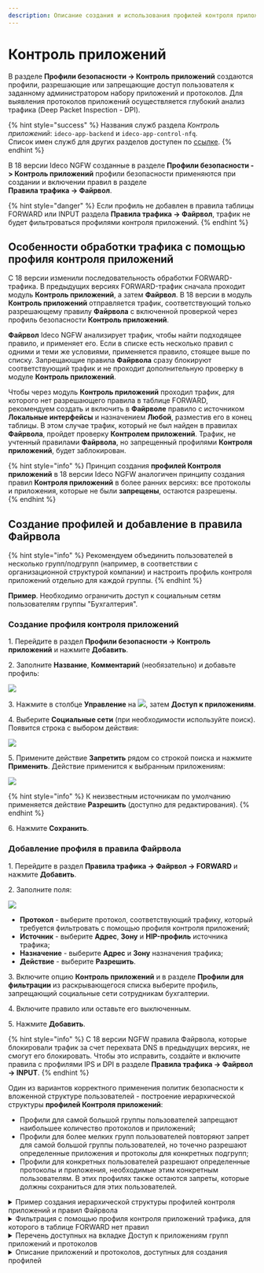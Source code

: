```yaml
---
description: Описание создания и использования профилей контроля приложений. Особенности обработки трафика после обновления на 18 версию.
---
```


# Контроль приложений

В разделе **Профили безопасности -> Контроль приложений** создаются профили, разрешающие или запрещающие доступ пользователя к заданному администратором набору приложений и протоколов. Для выявления протоколов приложений осуществляется глубокий анализ трафика (Deep Packet Inspection - DPI).

{% hint style="success" %}
Названия служб раздела _Контроль приложений_: `ideco-app-backend` и `ideco-app-control-nfq`.\
Список имен служб для других разделов доступен по [ссылке](/settings/server-management/terminal/README.md).
{% endhint %}

В 18 версии Ideco NGFW созданные в разделе **Профили безопасности -> Контроль приложений** профили безопасности применяются при создании и включении правил в разделе \
**Правила трафика -> Файрвол**.

{% hint style="danger" %}
Если профиль не добавлен в правила таблицы FORWARD или INPUT раздела **Правила трафика -> Файрвол**, трафик не будет фильтроваться профилями контроля приложений.
{% endhint %}

## Особенности обработки трафика с помощью профиля контроля приложений

С 18 версии изменили последовательность обработки FORWARD-трафика. В предыдущих версиях FORWARD-трафик сначала проходит модуль **Контроль приложений**, а затем **Файрвол**. В 18 версии в модуль **Контроль приложений** отправляется трафик, соответствующий только разрешающему правилу **Файрвола** с включенной проверкой через профиль безопасности **Контроль приложений**.

**Файрвол** Ideco NGFW анализирует трафик, чтобы найти подходящее правило, и применяет его. Если в списке есть несколько правил с одними и теми же условиями, применяется правило, стоящее выше по списку. Запрещающие правила **Файрвола** сразу блокируют соответствующий трафик и не проходит дополнительную проверку в модуле **Контроль приложений**.

Чтобы через модуль **Контроль приложений** проходил трафик, для которого нет разрешающего правила в таблице FORWARD, рекомендуем создать и включить в **Файрволе** правило с источником **Локальные интерфейсы** и назначением **Любой**, разместив его в конец таблицы. В этом случае трафик, который не был найден в правилах **Файрвола**, пройдет проверку **Контролем приложений**. Трафик, не учтенный правилами **Файрвола**, но запрещенный профилями **Контроля приложений**, будет заблокирован.

{% hint style="info" %}
Принцип создания **профилей Контроля приложений** в 18 версии Ideco NGFW аналогичен принципу создания правил **Контроля приложений** в более ранних версиях: все протоколы и приложения, которые не были **запрещены**, остаются разрешены.  
{% endhint %}

## Создание профилей и добавление в правила **Файрвола**

{% hint style="info" %}
Рекомендуем объединить пользователей в несколько групп/подгрупп (например, в соответствии с организационной структурой компании) и настроить профиль контроля приложений отдельно для каждой группы.
{% endhint %}

**Пример**. Необходимо ограничить доступ к социальным сетям пользователям группы "Бухгалтерия".

### Создание профиля контроля приложений

1\. Перейдите в раздел **Профили безопасности -> Контроль приложений** и нажмите **Добавить**.

2\. Заполните **Название**, **Комментарий** (необязательно) и добавьте профиль:

![](/.gitbook/assets/application-control6.png)

3\. Нажмите в столбце **Управление** на ![](/.gitbook/assets/icon-edit.png), затем **Доступ к приложениям**. 

4\. Выберите **Социальные сети** (при необходимости используйте поиск). Появится строка с выбором действия:

![](/.gitbook/assets/application-control7.png)

5\. Примените действие **Запретить** рядом со строкой поиска и нажмите **Применить**. Действие применится к выбранным приложениям:

![](/.gitbook/assets/application-control21.png)

{% hint style="info" %}
К неизвестным источникам по умолчанию применяется действие **Разрешить** (доступно для редактирования).
{% endhint %}

6\. Нажмите **Сохранить**.

### Добавление профиля в правила Файрвола

1\. Перейдите в раздел **Правила трафика -> Файрвол -> FORWARD** и нажмите **Добавить**.

2\. Заполните поля:

![](/.gitbook/assets/application-control8.png)

* **Протокол** - выберите протокол, соответствующий трафику, который требуется фильтровать с помощью профиля контроля приложений;
* **Источник** - выберите **Адрес**, **Зону** и **HIP-профиль** источника трафика;
* **Назначение** - выберите **Адрес** и **Зону** назначения трафика;
* **Действие** - выберите **Разрешить**.

3\. Включите опцию **Контроль приложений** и в разделе **Профили для фильтрации** из раскрывающегося списка выберите профиль, запрещающий социальные сети сотрудникам бухгалтерии.

4\. Включите правило или оставьте его выключенным.

5\. Нажмите **Добавить**.

{% hint style="info" %}
С 18 версии NGFW правила Файрвола, которые блокировали трафик за счет перехвата DNS в предыдущих версиях, не смогут его блокировать. Чтобы это исправить, создайте и включите правила с профилями IPS и DPI в разделе **Правила трафика -> Файрвол -> INPUT**.
{% endhint %}

Один из вариантов корректного применения политик безопасности к вложенной структуре пользователей - построение иерархической структуры **профилей Контроля приложений**: 

* Профили для самой большой группы пользователей запрещают наибольшее количество протоколов и приложений;
* Профили для более мелких групп пользователей повторяют запрет для самой большой группы пользователей, но точечно разрешают определенные приложения и протоколы для конкретных подгрупп;
* Профили для конкретных пользователей разрешают определенные протоколы и приложения, необходимые этим конкретным пользователям. В этих профилях также остаются запреты, которые должны сохраниться для этих пользователей.

<details>
<summary> Пример создания иерархической структуры профилей контроля приложений и правил Файрвола</summary>

**Пример**. Необходимо настроить профили контроля приложений в соответствии с требованиями:
* Всем пользователям запрещены компьютерные игры, контент для взрослых, майнинг и криптовалюты;
* Доступ к социальным сетям разрешен только Отделу продвижения;
* Доступ к стриминговым сервисам разрешен только Отделу маркетинга;
* Доступ к музыкальным приложениям разрешен только Федору Федорову из Отдела маркетинга.

В описанном примере Федор Федоров - сотрудник Отдела маркетинга, а Отдел маркетинга - структурное подразделение Отдела продвижения:

![](/.gitbook/assets/application-control10.png)

Создайте профиль, запрещающий доступ к социальным сетям, стриминговым сервисам, музыкальным приложениям, компьютерным играм, контенту для взрослых, майнингу и криптовалютам:

1\. Перейдите в раздел **Профили безопасности -> Контроль приложений**.

2\. Нажмите **Добавить**, введите название профиля и добавьте профиль:

![](/.gitbook/assets/application-control11.png)

2\. Нажмите в столбце **Управление** на ![](/.gitbook/assets/icon-edit.png), затем **Доступ к приложениям**. 

3\. Выберите группы приложений, которые необходимо запретить (перечислены в пункте 1):

![](/.gitbook/assets/application-control20.png)

4\. Выберите действие **Запретить** и нажмите **Применить** в правом верхнем углу. После применения действия нажмите **Сохранить** в левом нижнем углу:

![](/.gitbook/assets/application-control12.png)

5\. Создайте профиль для Отдела продвижения, разрешающий доступ к социальным сетям. Для этого клонируйте созданный профиль, нажав на ![](/.gitbook/assets/icon-copy.png) в столбце **Управление**.

6\. Отредактируйте клонированный профиль: поменяйте название (например, на **Для Отдела продвижения**) и настройки доступа к приложениям (разрешите доступ к социальным сетям).

7\. Аналогично создайте профиль для Отдела маркетинга, разрешающий доступ к стриминговым сервисам. Для этого клонируйте профиль **Для Отдела продвижения**, введите название (например, **Для Отдела маркетинга**) и разрешите в нем доступ к стриминговым сервисам.

8\. Создайте профиль для Федора Федорова, разрешающий доступ к музыкальным сервисам. Для этого клонируйте профиль **Для Отдела маркетинга** и установите необходимые настройки.

В итоге должен получиться набор профилей, учитывающий настройки, описанные в примере:

![](/.gitbook/assets/application-control14.png)

Теперь необходимо создать и включить правила в **Файрволе**, чтобы применить настройки для конкретных групп пользователей и установить приоритет прохождения трафика:

1\. Перейдите в раздел **Правила трафика -> Файрвол -> FORWARD** и нажмите **Добавить**.

2\. Заполните поля:

![](/.gitbook/assets/application-control15.png)

* В поле **Адрес** раздела **Источник** выберите группу **Все**;
* Выберите действие **Разрешить**;
* В профилях фильтрации трафика включите опцию **Контроль приложений** и выберите профиль **Запрет приложений**;
* Включите правило.

3\. Нажмите **Добавить**.

4\. Аналогично создайте правила для каждого профиля. При создании правила **Файрвола** укажите соответствующий профилю адрес источника. Например, при создании правила с профилем фильтрации **Для Отдела маркетинга** выберите в поле **Адрес** раздела **Источник** группу **Отдел маркетинга**:

![](/.gitbook/assets/application-control16.png)

5\. Чтобы трафик проходил в соответствии с условиями примера, установите в **Файрволе** следующую последовательность правил:

![](/.gitbook/assets/application-control18.png)

Чем выше в таблице стоит правило, тем выше его приоритет. \
Разрешающее правило для сотрудника не сработает, если выше в таблице **Файрвола** находится правило, запрещающее трафик для отдела, в котором работает этот сотрудник.

</details>

<details>
<summary>Фильтрация с помощью профиля контроля приложений трафика, для которого в таблице FORWARD нет правил</summary>

Создайте профиль контроля приложений, соответствующий нужным правилам:

1\. Перейдите в раздел **Профили безопасности -> Контроль приложений** и нажмите **Добавить**.

2\. Введите **Название** профиля, **Комментарий** и добавьте профиль.

3\. Нажмите в столбце **Управление** на ![](/.gitbook/assets/icon-edit.png), затем **Доступ к приложениям**. 

4\. Выберите протоколы или группы протоколов и действия (**Запретить** или **Разрешить**), которые будут к ним применяться, затем нажмите **Применить**.

5\. Нажмите Сохранить в левом нижнем углу.

Далее создайте правило **Файрвола** с созданным профилем контроля приложений:

1\. Перейдите в раздел **Правила трафика -> Файрвол -> FORWARD** и нажмите **Добавить**.

2\. Заполните поля:

![](/.gitbook/assets/firewall40.png)

* **Протокол** - выберите **Любой**;
* **Источник**:
  * **Зона источника** - выберите **Локальные интерфейсы**;
  * При необходимости укажите **Адрес** и **HIP-профиль** источника трафика.  
* **Назначение**:
  * **Зона назначения** - выберите **Любой**;
  * При необходимости укажите **Адрес** назначения трафика;
* **Действие** - выберите **Разрешить**.

3\. Включите опцию **Контроль приложений** в профилях безопасности и из раскрывающегося списка выберите созданный ранее профиль.

4\. Включите правило, нажав ![](/.gitbook/assets/icon-turn-on.png).

5\. Нажмите **Добавить**.

6\. Поместите правило в конец таблицы **Файрвола**. Если в таблице есть правило, запрещающее все, поместите правило с профилем контроля приложений над ним.

</details>

<details>
<summary>Перечень доступных на вкладке Доступ к приложениям групп приложений и протоколов</summary>

* Стриминговые сервисы
* Веб-ресурсы
* Компьютерные игры
* Видео-контент
* Реклама
* Контент для взрослых
* Передача данных
* Облачные сервисы
* Виртуальные ассистенты
* RPC
* IoT-Scada
* Удаленный доступ
* Обновления ПО
* Сети
* Социальные сети
* Криптовалюты
* Обмен файлами
* Системные
* Базы данных
* VoIP
* VPN
* Кибербезопасность
* Музыка
* Командная работа
* Магазины
* Чаты и мессенджеры
* Почта
* Медиа-контент
* Майнинг

</details>

<details>
<summary>Описание приложений и протоколов, доступных для создания профилей</summary>

**1kxun** \
Китайский видеосервис. На нем представлены различные анимационные фильмы, телевидение, спорт и кино.

**ADS_Analytic_Track** \
Отслеживание и аналитика рекламы (mobile marketing analytics and attribution platform).

**AFP** \
Протокол представительского и прикладного уровней сетевой модели OSI, предоставляющий доступ к файлам в MacOS X.

**AJP** \
Протокол, который может проводить входящие запросы с веб-сервера до сервера приложений.

**AMQP** \
Открытый протокол прикладного уровня для передачи сообщений между компонентами системы.

**ANSI_C1222** \
Протокол прикладного уровня, предназначенный для использования в сетях электросчетчиков Smart Grid.

**AVAST** \
Семейство антивирусных программ, разработанных компанией Avast для операционных систем Windows, MacOS, Android и iOS.

**AVASTSecureDNS** \
Сервис защищенных DNS-серверов от компании Avast.

**AccuWeather** \
Частная американская медиа-компания, предоставляющая коммерческие услуги по прогнозированию погоды по всему миру.

**Activision** \
Американская компания по изданию и разработке компьютерных игр, разработчик Call of Duty.

**AdobeConnect** \
Платформа веб-конференций, которая позволяет пользователям проводить онлайн-встречи, вебинары.

**AliCloud** \
Компания, предоставляющая ресурсы для облачных вычислений, дочерняя компания Alibaba Group.

**Alibaba** \
Китайская публичная компания, работающая в сфере интернет-коммерции, владелец веб-порталов Taobao.com, Tmall, Alibaba.com и ряда других.

**Amazon** \
Американская компания-разработчик платформ электронной коммерции и публично-облачных вычислений.

**AmazonAWS** \
Коммерческое публичное облако, поддерживаемое и развиваемое компанией Amazon.

**AmazonAlexa** \
Облачная голосовая служба Amazon.

**AmazonVideo** \
Cтриминговый сервис компании Amazon.

**AmongUs** \
Многопользовательская компьютерная игра.

**AnyDesk** \
Приложение для удаленного рабочего стола, распространяемое AnyDesk Software GmbH.

**Apple** \
Компания-производитель смартфонов и компьютерной техники.

**ApplePush** \
Сервис, созданный Apple для отправки уведомлений от сторонних приложений на устройства Apple.

**AppleSiri** \
Облачный персональный помощник и вопросно-ответная система компании Apple.

**AppleStore** \
Онлайн-магазин техники Apple и аксесуаров к ней.

**AppleTVPlus** \
Американский стриминговый сервис, принадлежащий и управляемый компанией Apple.

**AppleiCloud** \
Облачное хранилище от компании Apple, которое предоставляет пользователям доступ к их музыке, фотографиям, документам и другим файлам с любого устройства.

**AppleiTunes** \
Медиаплеер для организации и воспроизведения музыки и фильмов, разработанный компанией Apple и бесплатно распространявшийся для платформ MacOS и Windows.

**Armagetron** \
Свободная компьютерная игра для операционных систем Linux, Windows, MacOS, FreeBSD и AmigaOS 4.

**Azure** \
Облачная платформа компании Microsoft. Предоставляет возможность разработки, выполнения приложений и хранения данных на серверах, расположенных в распределенных дата-центрах.

**BACnet** \
Сетевой протокол, применяемый в системах автоматизации зданий и сетях управления.

**BFCP** \
Протокол предназначен для обмена презентациями и демонстрации рабочего стола в рамках видеоконференции.

**BFD** \
Протокол обнаружения двунаправленной пересылки, который используется для обнаружения неисправностей между двумя маршрутизаторами или коммутаторами.

**BGP** \
Протокол динамической маршрутизации.

**BITCOIN** \
Криптовалюта, использующая децентрализованную систему для записи транзакций в блокчейне.

**BJNP** \
Протокол обнаружения служб локальной сети, используемый принтерами и сканерами Canon. Компьютерные системы используют этот протокол для автоматического обнаружения устройств Canon в сети.

**Badoo** \
Приложение для онлайн-знакомств.

**BeckhoffADS** \
Открытый протокол обмена данными ADS на базе TCP/IP для общения с контроллером, разработанный BECKHOFF.

**BitTorrent** \
Пиринговый протокол для кооперативного обмена файлами через интернет.

**Bloomberg** \
Американская компания, информационное агентство, один из двух ведущих американских поставщиков финансовой информации для профессиональных участников финансовых рынков.

**Bluesky** \
Bluesky Socialg представляет собой децентрализованную социальную платформу для микроблогов.

**CAPWAP** \
Cетевой протокол с возможностью взаимодействия, который позволяет центральному контроллеру доступа к беспроводной локальной сети управлять набором беспроводных оконечных точек.

**CHECKMK** \
Протокол используется для мониторинга серверных и контейнерных систем в ИТ-инфраструктуре.

**CIP** \
Информационно-управляющий протокол, который обеспечивает обмен сообщениями ввода/вывода в реальном времени и прямой обмен информационными сообщениями.

**CNN** \
Американский круглосуточный кабельный телеканал новостей.

**COAP** \
Протокол для взаимодействия простых устройств, например, датчиков малой мощности, выключателей, клапанов, которые управляются или контролируются удаленно через интернет.

**CPHA** \
Алгоритм хеширования, который может использоваться для безопасного хранения паролей в PTC.

**Cachefly** \
Поставщик сети доставки контента.

**Cassandra** \
Распределенная система управления базами данных, относящаяся к классу NoSQL-систем и рассчитанная на создание масштабируемых хранилищ данных, представленных в виде хеша.

**Ceph** \
Свободная программная объектная сеть хранения, обеспечивающая как файловый, так и блочный интерфейсы доступа.
**CiscoSkinny** \
Корпоративный (проприетарный) VoIP-протокол для управления взаимодействием между оконечными телефонными устройствами и сервером телефонной системы (IP-АТС).

**CiscoVPN** \
Протокол VPN, разработанный компанией Cisco Systems.

**Citrix** \
Программа, предоставляющая доступ к приложениям и рабочим столам с удаленного клиентского устройства с помощью ресурсов Citrix Virtual Apps and Desktops и Citrix DaaS.

**Cloudflare** \
Американская компания, предоставляющая услуги CDN, защиту от DDoS-атак, безопасный доступ к ресурсам и серверы DNS.

**CloudflareWarp** \
Бесплатный VPN от CloudFlare, который проксирует все сетевые запросы в системе (включая обновления Windows и др. ПО, трафик многопользовательских игр, торренты).

**CoD_Mobile** \
Бесплатный шутер для устройств iOS и Android.

**Controller_Area_Network** \
Стандарт протокола связи, используемый для обмена данными между устройствами в автомобильной промышленности и других промышленных приложениях.

**Corba** \
Технологический стандарт написания распределенных приложений, продвигаемый консорциумом OMG, и соответствующая ему информационная технология.

**Crashlytics** \
Инструмент отчетности о сбоях, который помогает выявлять ошибки.

**Crossfire** \
Южнокорейский тактический сетевой шутер от первого лица, разработанный компанией SmileGate.

**CryNetwork** \
Составной модуль для создания многопользовательских игр.

**Cybersec** \
Компании сферы кибербезопасности: checkpoint.com norton.com, kaspersky.com, fortinet.com.

**DCERPC** \
Система удаленного вызова процедур, разработанная для Distributed Computing Environment.

**DHCP** \
Протокол, позволяющий сетевым устройствам автоматически получать IP-адрес и другие параметры, необходимые для работы в сети.

**DHCPV6** \
Протокол динамического конфигурирования хостов для межсетевого протокола версии 6.

**DLEP** \
Протокол маршрутизации с учетом радиосвязи (RAR).

**DNP3** \
Протокол передачи данных, используемый для связи между компонентами АСУ ТП.

**DNS** \
Протокол, используемый для получения IP адреса хоста по его доменному имени.

**DNScrypt** \
Протокол шифрования DNS-трафика.

**DRDA** \
Набор протоколов, обеспечивающих возможность связи между программами и системами баз данных на разных платформах и позволяющих распределять реляционные данные по нескольким платформам.

**DTLS** \
Протокол передачи данных, обеспечивающий защищенность соединений для протоколов, использующих датаграммы.

**Dailymotion** \
Французский видеохостинг.

**DataSaver** \
Функция для Chrome, которая позволяет значительно сократить использование мобильных данных.

**Dazn** \
Спортивный стриминговый сервис.

**Deezer** \
Французский интернет-сервис потоковой передачи музыки.

**Diameter** \
Cеансовый протокол, созданный, отчасти, для преодоления некоторых ограничений протокола RADIUS.

**DirecTV** \
Компания прямого теле-радиовещания в США, сигналы цифрового спутникового телевидения и радио передаются на территорию США и Латинской Америки.

**Discord** \
Кроссплатформенная проприетарная система мгновенного обмена сообщениями с поддержкой VoIP и видеоконференций, предназначенная для использования различными сообществами по интересам.

**DisneyPlus** \
Американский сервис потокового вещания типа OTT на основе подписки.

**DoH_DoT** \
Протокол защиты DNS-трафика (запросов и ответов) от перехвата и подмены. В том числе включает в себя обычные DNS-запросы адресов DoT/DoH-серверов.

**Dofus** \
Массовая многопользовательская ролевая онлайн-игра (MMORPG), использующая Flash-графику и фэнтезийный сеттинг.

**Dota2** \
Многопользовательская командная компьютерная игра в жанре MOBA, разработанная и изданная корпорацией Valve.

**Dropbox** \
Файловый хостинг компании Dropbox Inc., включающий персональное облачное хранилище, синхронизацию файлов и программу-клиент.

**EAQ** \
Entitade Aferidora da Qualidade de Banda Larga - эксцентричный протокол VoIP/конференц-связи, который редко встречается в реальной жизни.

**EGP** \
Устаревший протокол обмена информации между маршрутизаторами нескольких автономных систем.

**ETHEREUM** \
Криптовалюта и платформа для создания децентрализованных онлайн-сервисов на базе блокчейна.

**Edgecast** \
Децентрализованное приложение для потоковой передачи видео, построенное на собственной технологии блокчейн THETA со смарт-контрактами.

**Elasticsearch** \
Тиражируемая программная поисковая система.

**ElectronicArts** \
Американская публичная транснациональная корпорация, занимающаяся распространением и изданием компьютерных игр (FIFA, Battlefield).

**EpicGames** \
Американская компания, занимающаяся разработкой компьютерных игр и программного обеспечения, в частности - Fortnite.

**Ether-S-Bus** \
Промышленный протокол управления, используемый компанией SAIA Burgess.

**EtherSIO** \
Протокол используется для передачи данных между программируемыми логическими контроллерами и удаленными устройствами ввода/вывода производства компании Saia-Burgess Controls Ltd.
**EthernetGlobalData** \
Протокол связи, разработанный GE Fanuc Automation для обмена данными в реальном времени между устройствами автоматизации и системами управления с использованием стандартной технологии Ethernet.

**EthernetIP** \
Промышленный сетевой стандарт, который поддерживает неявный обмен сообщениями (обмен сообщениями ввода/вывода в реальном времени), явный обмен (обмен сообщениями) или оба и использует широко распространенные коммерческие чипы связи Ethernet и физические носители.

**FINS** \
Открытый протокол связи поддерживаемый большинством контроллеров и сетей разработки компании Omron.

**FIX** \
Протокол передачи данных, являющийся международным стандартом для обмена данными между участниками биржевых торгов в режиме реального времени.

**FLUTE** \
Доставка файлов по однонаправленному транспорту.

**FTPS** \
Расширение широко используемого протокола передачи файлов FTP, которое добавляет поддержку для криптографических протоколов уровней транспортной безопасности и защищенных сокетов.

**FTP_CONTROL** \
Протокол, предназначенный для передачи файлов в компьютерных сетях.

**FTP_DATA** \
Протокол доступа, предназначенный для удаленной передачи файлов в компьютерных сетях.

**Facebook** \
Крупнейшая социальная сеть в мире, которой владеет компания Meta Platforms.

**FacebookMessenger** \
Приложение для обмена мгновенными сообщениями и видео, созданное Meta.

**FacebookVoip** \
Голосовые и видеозвонки в FaceBook.

**FastCGI** \
Клиент-серверный протокол взаимодействия веб-сервера и приложения, дальнейшее развитие технологии CGI.

**FbookReelStory** \
Короткие видеоролики на Facebook.

**FortiClient** \
Комплексное решение безопасности, предназначенное для защиты компьютеров и ноутбуков. Также имеет версии для планшетов и мобильных устройств под управлением Android и Apple iOS.

**Fuze** \
Файловая система в пользовательском пространстве для Unix-подобных операционных систем, позволяющая непривилегированным пользователям создавать собственные файловые системы без редактирования кода ядра.

**GRE** \
Протокол туннелирования сетевых пакетов, разработанный компанией Cisco Systems.

**GTP** \
Протокол туннелирования GPRS.

**GTP_C** \
Группа протоколов соединения на основе IP, используемая в сетях GSM, UMTS и LTE.

**GTP_PRIME** \
Группа протоколов связи на основе IP, используемых для передачи услуг пакетной радиосвязи общего пользования (GPRS) в сетях GSM, UMTS, LTE.

**GTP_U** \
Протокол используется для транспортировки пользовательских данных между пакетной сетью и радиосетью.

**GaijinEntertainment** \
Частная компания, разработчик и издатель компьютерных игр, в частности - War Thunder.

**GeForceNow** \
Облачный игровой сервис компании Nvidia.

**Gearman** \
Платформа приложений с открытым исходным кодом, предназначенная для распределения соответствующих компьютерных задач на несколько компьютеров.

**GenshinImpact** \
Компьютерная игра в жанре action-adventure с открытым миром и элементами RPG, разработанная китайской компанией miHoYo Limited.

**Git** \
Распределенная система управления версиями.

**GitHub** \
Крупнейший веб-сервис для хостинга IT-проектов и их совместной разработки.

**GitLab** \
Веб-инструмент жизненного цикла DevOps с открытым исходным кодом, представляющий систему управления репозиториями кода для Git с собственной вики, системой отслеживания ошибок, CI/CD пайплайном и другими функциями.

**GMail** \
Бесплатная почтовая служба от компании Google. Предоставляет доступ к почтовым ящикам через веб-интерфейс и по протоколам POP3, SMTP и IMAP, а также в приложении Gmail на Android.

**Gnutella** \
Протокол для распределенного обмена файлами, в основном, музыкальными.

**GoTo** \
Американская компания, предоставляющая услуги телефонных систем для бизнеса, контакт-центров и продукты для ИТ-поддержки.

**Google** \
Американская технологическая компания, которая специализируется на поисковых технологиях, искусственном интеллекте, онлайн-рекламе, программном обеспечении, бытовой электронике.

**GoogleCall** \
Аудио- и видеозвонки, совершаемые с помощью (любых) приложений Google (например, Google Meet).

**GoogleChat** \
Коммуникационный сервис, разработанный компанией Google.

**GoogleClassroom** \
Облачная платформа для организации образовательного процесса.

**GoogleCloud** \
Предоставляемый компанией Google набор облачных служб, которые выполняются на той же самой инфраструктуре, которую Google использует для своих продуктов, предназначенных для конечных потребителей.

**GoogleDocs** \
Текстовый онлайн-процессор, входящий в состав бесплатного веб-пакета редакторов GoogleDocs.

**GoogleDrive** \
Сервис хранения, редактирования и синхронизации файлов, разработанный компанией Google. Его функции включают хранение файлов в интернете, общий доступ к ним и совместное редактирование.

**GoogleMaps** \
Набор приложений, построенных на основе бесплатного картографического сервиса и технологии, предоставляемых компанией Google.

**GoogleMeet** \
Сервис видео-телефонной связи и видеоконференций, разработанный компанией Google.

**GoogleServices** \
Набор приложений и API, которые реализуют дополнительные возможности на устройствах Android. Сервисы Google для мобильных устройств включают основные приложения: Google Play, Gmail, Google Map, YouTube и Chrome.

**Guildwars** \
Фэнтезийная массовая многопользовательская ролевая онлайн-игра, разработанная компанией ArenaNet и выпущенная компанией NCsoft в 2005 году.

**H323** \
Набор стандартов для передачи мультимедиа-данных по сетям с пакетной передачей.

**HAProxy** \
Программное обеспечение для балансировки нагрузки для TCP и HTTP-приложений посредством распределения входящих запросов на несколько обслуживающих серверов.

**HART-IP** \
Адресуемый по магистрали удаленный преобразователь по IP, в основном используется для обмена данными в качестве стандартного глобального протокола между интеллектуальными устройствами и системой управления и некоторой интеллектуальной системой.

**HBO** \
Американский телеканал, принадлежащий компании WarnerMedia.

**HL7** \
Стандарт обмена, управления и интеграции электронной медицинской информации.

**HP_VIRTGRP** \
Протокол HP Virtual Machine Group Management - часть пакета виртуализации, используемого в серверных средах HP.

**HSRP** \
Протокол маршрутизации семейства FHRP (англ. First-hop redundancy protocols), разработанный компанией Cisco и стандартизованный в RFC 2281.

**HTTP** \
Протокол для получения с серверов гипертекстовых документов в формате HTML.

**HTTP2** \
Вторая крупная версия сетевого протокола HTTP, используемая для доступа к World Wide Web.

**HTTP_Connect** \
Метод HTTP, который запускает двустороннюю связь с запрошенным ресурсом. Метод можно использовать для открытия туннеля.

**HTTP_Proxy** \
Тип прокси-сервера, который действует как сервер-посредник между клиентом и веб-сервером.

**HalfLife2** \
Компьютерная игра, научно-фантастический шутер от первого лица.

**Heroes_of_the_Storm** \
Онлайн-игра, разработанная Blizzard Entertainment для Microsoft Windows и MacOS.

**HiSLIP** \
Коммуникационный протокол для измерительного и тестового оборудования с использованием технологии VISA.

**HotspotShield** \
Условно-бесплатное программное обеспечение для организации виртуальной частной сети, обеспечивающей безопасную передачу данных по шифрованному соединению, защищенному от прослушивания.

**Huawei** \
Трафик устройств Huawei.

**HuaweiCloud** \
Мобильное облако Huawei.

**Hulu** \
Cтриминговый сервис по подписке, принадлежащий The Walt Disney Company.

**IAX** \
Протокол обмена VoIP-данными между IP-АТС Asterisk и другим аналогичным софтсвичом или VoIP-телефоном.

**ICMP** \
Протокол третьего уровня модели OSI, который используется для диагностики проблем со связностью в сети.

**ICMPV6** \
Протокол управляющих сообщений для межсетевого протокола версии 6.

**IEC60870** \
Набор протоколов для контроля и управления с использованием постоянного соединения.

**IEC62056** \
Набор стандартов Международной электротехнической комиссии для обмена данными учета электроэнергии.

**IEEE-C37118** \
Потоковый протокол для обмена и передачи данных синхрофазоров (или PMU), которые фиксируют устойчивое состояние или динамический отклик энергосистемы. Обеспечивает высокоскоростную передачу большого количества данных в режиме реального времени.

**IFLIX** \
Малайзийский бесплатный видеосервис.

**IGMP** \
Протокол управления групповой передачей данных в сетях, основанных на протоколе IP. Используется маршрутизаторами и IP-узлами для организации сетевых устройств в группы.

**IMAP** \
Протокол для доступа к электронной почте.

**IMAPS** \
Протокол для осуществления доступа к электронной почте, включающий в себя обязательное шифрование.

**IMO** \
Веб-сервис и кроссплатформенное приложение для мгновенного обмена сообщениями и VoIP-звонков.

**IPP** \
Протокол, используемый для передачи документов на печать.

**IPSec** \
Набор протоколов для обеспечения защиты данных, передаваемых по межсетевому протоколу IP.

**IP_PIM** \
Семейство многоадресных протоколов маршрутизации для IP сетей, созданное для решения проблем групповой маршрутизации.

**IP_in_IP** \
Протокол IP-туннелирования, который инкапсулирует один IP-пакет в другой IP-пакет.

**IRC** \
Протокол прикладного уровня для обмена сообщениями в режиме реального времени.

**ISO9506-1-MMS** \
Протокол передачи данных реального времени и команд диспетчерского управления между сетевыми устройствами и/или программными приложениями.

**IceCast** \
Протокол для организации потокового цифрового аудиовещания и видеовещания.

**Instagram** \
Американская социальная сеть для обмена фотографиями и видео.

**JRMI** \
Протокол удаленного вызова методов Java.

**JSON-RPC** \
Протокол удаленного вызова процедур, использующий JSON для кодирования сообщений.

**Jabber** \
Протокол, основанный на XML, свободный для использования протокол для мгновенного обмена сообщениями и информацией о присутствии в режиме, близком к режиму реального времени.

**KCP** \
Протокол связи, который максимально использует полосу пропускания для надежной связи с низкой задержкой.

**KNXnet_IP** \
Протокол автоматизации зданий, который обеспечивает обмен данными и управляющей информацией через IP-сети, расширяя стандарт KNX для автоматизации дома и зданий.

**Kafka** \
Распределенный программный брокер сообщений с открытым исходным кодом.

**KakaoTalk** \
Бесплатное мобильное приложение для мгновенного обмена сообщениями для смартфонов.

**KakaoTalk_Voice** \
Популярный в Южной Корее мессенджер, который поддерживает мгновенную передачу сообщений, позволяет отправлять файлы, а также совершать аудиозвонки и видеозвонки.

**Kerberos** \
Протокол аутентификации, который предлагает механизм взаимной аутентификации клиента и сервера перед установлением связи между ними.

**Kismet** \
Сетевой детектор, анализатор пакетов и система обнаружения вторжений для беспроводных локальных сетей стандарта 802.11.

**LDAP** \
Протокол для доступа к службе каталогов X.500.

**LDP** \
Протокол маршрутизации, используемый для установления и поддержания путей с коммутацией меток в сети с многопротокольной коммутацией меток (MPLS).

**LISP** \
Протокол маршрутизации, построенный на идее разделения топологического расположения точки присоединения к сети и идентификации узла.

**LLMNR** \
Протокол, основанный на формате пакета данных DNS, который позволяет компьютерам выполнять разрешение имен хостов в локальной сети.

**LastFM** \
Сервис для прослушивания музыки онлайн.

**Likee** \
Социальная сеть, пользователи которой могут создавать и распространять короткие музыкальные видео.

**Line** \
Приложение для смартфонов и ПК, средство моментального обмена сообщениями.

**LineCall** \
Система звонков/видеоконференций, используемая в популярном мобильном приложении для обмена сообщениями LINE.

**Linkedin** \
Американская социальная сеть для поиска и установления деловых контактов.

**Livestream** \
Платная стриминговая платформа, которая позволяет клиентам загружать живое видео со своих мобильных устройств и компьютерных камер через интернет.

**LoLWildRift** \
League of Legends: Wild Rift — мобильная игра в жанре MOBA.

**LotusNotes** \
Программный продукт, платформа для автоматизации совместной деятельности рабочих групп, содержащий в себе средства электронной почты, персональных и групповых электронных календарей, службы мгновенных сообщений и среду исполнения приложений делового взаимодействия.

**MDNS** \
Многоадресный протокол DNS, используемый для преобразования имени хостов в IP-адреса в небольших сетях, не включающих локальный сервер имен.

**MGCP** \
Протокол управления медиашлюзами.

**MPEG_TS** \
Протокол для передачи аудиоданных и видеоданных, описанных в MPEG2.

**MQTT** \
Упрощенный сетевой протокол, работающий поверх, ориентированный на обмен сообщениями между устройствами по принципу "издатель - подписчик".

**MS-RPCH** \
Microsoft RPC-over-HTTP (RPC через HTTP) позволяет клиентам RPC подключаться через интернет к программам сервера RPC и выполнять удаленные вызовы процедур.

**MS_OneDrive** \
Облачное хранилище компании Microsoft. Является частью спектра онлайновых услуг Windows Live.

**MapleStory** \
Бесплатная многопользовательская ролевая онлайн-игра, разработанная южнокорейской компанией Wizet.

**Mastodon** \
Бесплатное программное обеспечение с открытым исходным кодом для запуска самостоятельных служб социальных сетей. Он имеет функции микроблогов, аналогичные Twitter.

**Megaco** \
Протокол для управления функциями шлюза на границе пакетной сети.

**Memcached** \
Протокол кэширования, используемый для ускорения динамических веб-приложений путем кэширования данных в памяти.

**MerakiCloud** \
Сервис компании Cisco, предоставляющий доступ к облачным технологиям.

**Microsoft** \
Американская корпорация-разработчик в сфере проприетарного программного обеспечения для различного рода вычислительной техники: персональных компьютеров, игровых приставок, КПК, мобильных телефонов и прочего.

**Microsoft365** \
Набор веб-сервисов на основе платформы Microsoft Office, электронная почта, функции для общения и управления документами, которые распространяются на основе подписки по схеме программное обеспечение как услуга.

**Mining** \
Протоколы, использующиеся программами-майнерами.

**Modbus** \
Протокол, основанный на архитектуре ведущий - ведомый, применяется в промышленности для организации связи между электронными устройствами.

**Monero** \
Криптовалюта на основе протокола CryptoNote, ориентированная на повышенную конфиденциальность транзакций.

**MongoDB** \
Протокол, используемый для взаимодействия клиентов и серверов MongoDB.

**MpegDash** \
Протокол потоковой передачи данных, предоставляющий возможность доставки потокового мультимедиа-контента через интернет по протоколу HTTP.

**MsSQL-TDS** \
Протокол прикладного уровня, используемый для передачи данных между сервером базы данных и клиентом.

**Mullvad** \
Сервис по поставке услуг виртуальной частной сети (VPN) с открытым исходным кодом, работает с использованием протоколов WireGuard и OpenVPN.

**Mumble** \
Свободное кроссплатформенное VoIP-приложение с открытым кодом, включающее особую технологию «позиционирования звука», как основную отличительную особенность.

**Munin** \
Бесплатное программное приложение для мониторинга компьютерных систем, сети и инфраструктуры с открытым исходным кодом.

**MySQL** \
Протокол, используемый для взаимодействия клиентов и серверов MySQL.

**NAT-PMP** \
Сетевой протокол для автоматической установки параметров преобразования сетевых адресов и конфигураций переадресации портов без участия пользователя.

**NFS** \
Протокол сетевого доступа к файловым системам.

**NOE** \
New Office Environment - протокол VoIP, используемый совместимыми телефонными системами Alcatel-Lucent.

**NTP** \
Протокол для синхронизации внутренних часов компьютера.

**Nats** \
Система обмена сообщениями с открытым исходным кодом.

**NestLogSink** \
Система логирования для домашней системы пожарной безопасности от Google.

**NetBIOS** \
Протокол, используемый для обнаружения компьютеров в сети.

**NetEaseGames** \
Трафик различных игр NetEase.

**NetFlow** \
Протокол, предназначенный для учета сетевого трафика, разработанный компанией Cisco Systems.

**Netflix** \
Cтриминговый сервис фильмов и сериалов.

**Nintendo** \
Японская компания, специализирующаяся на создании видеоигр и игровых систем.

**NoMachine** \
Проект итальянской компании Medialogic S.p.A. для дистанционной работы.

**Ntop** \
Программное обеспечение, которое исследует компьютерную сеть.

**Nvidia** \
Американская технологическая компания, разработчик графических процессоров и систем на чипе (SoC).

**OCS** \
Спецификация программных интерфейсов класса REST для интеграции социальных интернет-коммуникаций в среды рабочего стола.

**OCSP** \
Протокол, используемый для получения статуса отзыва цифрового сертификата X.509.

**OICQ** \
Распространенный в Китае сервис мгновенного обмена сообщениями.

**OPC-UA** \
Программный интерфейс для промышленного протокола связи и модели данных. Используется для связи между конечными устройствами различных производителей по принципу клиент/сервер.

**OSPF** \
Протокол динамической маршрутизации, основанный на технологии отслеживания состояния канала.

**Ookla** \
Американская компания, которая владеет сервисом по измерению скорости интернета Speedtest.

**OpenDNS** \
Протокол, предоставляющий общедоступные DNS-серверы.

**OpenFlow** \
Протокол управления процессом обработки данных, передающихся по сети маршрутизаторами и коммутаторами.

**OpenVPN** \
Протокол VPN c открытым исходным кодом.

**OperaVPN** \
VPN-клиент, встроенный в браузер Opera.

**Oracle** \
Американская компания, специализируется на выпуске систем управления базами данных, связующего программного обеспечения, бизнес-приложений.

**Outlook** \
Персональный информационный менеджер с функциями почтового клиента, входящий в пакет офисных программ Microsoft Office.

**PFCP** \
Протокол, используемый для связи между функциями управления (CP) и пользователя (UP) в сетях 4G и 5G.

**PGM** \
Протокол надежной многоадресной передачи данных.

**POP3** \
Протокол, используемый клиентами электронной почты для получения почты с удаленного сервера по TСP.

**POPS** \
Протокол, используемый клиентами электронной почты для получения почты с удаленного сервера по TCP, включающий в себя обязательное шифрование.

**PPTP** \
Туннельный протокол типа точка-точка, позволяющий компьютеру устанавливать защищенное соединение с сервером за счет создания специального туннеля в стандартной, незащищенной сети.

**PROFINET_IO** \
Протокол для связи реального времени (RT) и изохронного реального времени (IRT) с децентрализованной периферией.

**PTPv2** \
Протокол синхронизации для промышленных сетей.

**Pandora** \
Тип цифровой криптовалюты.

**Pastebin** \
Веб-приложение, которое позволяет загружать отрывки текста, обычно фрагменты исходного кода, для возможности просмотра окружающими.

**PathofExile** \
Бесплатная онлайн-ролевая игра в жанре экшн.

**Pinterest** \
Социальный интернет-сервис, фотохостинг, позволяющий пользователям добавлять в режиме онлайн-изображения.

**PlayStore** \
Онлайн-магазин приложений для Android.

**Playstation** \
Игровая приставка пятого поколения, разработанная компанией Sony Computer Entertainment.

**Pluralsight** \
Платформа для онлайн-обучения.

**PostgreSQL** \
Протокол, используемый для взаимодействия клиентов и серверов PostgreSQL.

**PrivateInternetAccess** \
Персональная служба VPN.

**Protobuf** \
Протокол сериализации (передачи) структурированных данных, предложенный Google как эффективная бинарная альтернатива текстовому формату XML.

**ProtonVPN** \
Сервис по поставке услуг виртуальной частной сети (VPN), управляемый швейцарской компанией Proton AG.

**Psiphon** \
Бесплатный инструмент для обхода цензуры в интернете с открытым исходным кодом, в котором используется сочетание технологий защищенной связи и обфускации.

**QQ** \
Протокол мгновенного обмена сообщениями.

**QUIC** \
Экспериментальный интернет-протокол, позволяющий мультиплексировать несколько потоков данных между двумя компьютерами. Протокол работает поверх протокола UDP и содержит возможности шифрования, эквивалентные TLS и SSL.

**RADIUS** \
Протокол удаленной аутентификации пользователей, представляет собой ключевой элемент в обеспечении безопасности и управлении доступом в сетях.

**RDP** \
Протокол удаленного рабочего стола.

**RESP** \
Двоичный протокол, в котором используются управляющие последовательности, закодированные в стандартном ASCII.

**RMCP** \
Протокол многоадресной передачи с ретрансляцией для предоставления услуг сквозной многоадресной передачи данных по сетям на базе IP-протокола.

**RSH** \
Протокол, позволяющий подключаться удаленно к устройству и выполнять на нем команды.

**RSYNC** \
Утилита для удаленной синхронизации и копирования файлов.

**RTCP** \
Протокол управления передачей в реальном времени.

**RTMP** \
Проприетарный протокол потоковой передачи данных, в основном используемый для передачи потокового видео и аудиопотоков с веб-камер через интернет.

**RTP** \
Протокол, используемый при передаче трафика реального времени.

**RTPS** \
Real Time Streaming Protocol - потоковый протокол реального времени - позволяет управлять вещанием: выполнять несколько команд, такие как "старт", "стоп", "переход на определенное время".

**RTSP** \
Протокол реального времени, предназначенный для использования в системах, работающих с мультимедийными данными. Позволяет удаленно управлять потоком данных с сервера.

**RX** \
Клиент-серверный RPC-протокол, расширенная и объединенная версия старых протоколов R и RFTP.

**Radmin** \
Условно бесплатная программа удаленного администрирования ПК для платформы Windows, которая позволяет полноценно работать на нескольких удаленных компьютерах с помощью графического интерфейса.

**Raft** \
Компьютерная игра в жанре симулятор выживания в открытом мире, разработанная шведской компанией Redbeet Interactive и изданная Axolot Games.

**RakNet** \
Кроссплатформенный сетевой сервис, разработанный Oculus VR для использования в игровой индустрии.

**Reddit** \
Сайт, сочетающий черты социальной сети и форума, где зарегистрированные пользователи могут размещать ссылки на понравившуюся информацию в интернете и обсуждать ее.

**RiotGames** \
Американская компания, разработчик видеоигр, издатель и организатор киберспортивных турниров (League of Legends).

**RipeAtlas** \
Протокол зонда RIPE Atlas используется для крупнейшей в мире активной сети измерения Интернета.

**Roblox** \
Игровая онлайн-платформа и система создания игр, позволяющая любому пользователю создавать свои собственные и играть в созданные другими игры.

**Roughtime** \
Протокол с криптографической защитой на базе UDP, который используется для синхронизации времени серверов.

**S7Comm** \
Собственный протокол Siemens, который позволяет взаимодействовать с программируемыми логическими контроллерами (ПЛК) семейства Siemens S7-300/400.

**S7CommPlus** \
Собственный протокол Siemens, который позволяет взаимодействовать с программируемыми логическими контроллерами (ПЛК) семейства Siemens S7-300/400. Сложнее протокола S7Comm и использует двухбайтовое поле под названием ID сессии для защиты от атак воспроизведения.

**SAP** \
Протокол позволяет сетевым устройствам постоянно корректировать данные о том, какие сервисные услуги имеются сейчас в сети.

**SCTP** \
Протокол управления потоком передачи с установлением соединения, как TCP, но передающий данные сообщениями, как UDP.

**SD-RTN** \
Software Defined Real-time Network - собственный протокол компании Agora, предназначен для потоковой передачи данных с низкой задержкой.

**SIP** \
Протокол передачи данных, описывающий способ установления и завершения пользовательского сеанса связи, включающего обмен мультимедийным содержимым (IP-телефония, видео- и аудиоконференции, мгновенные сообщения, онлайн-игры).

**SMBv1** \
Протокол для общего доступа к файлам, который позволяет приложениям компьютера читать и записывать файлы, а также запрашивать службы серверных программ в компьютерной сети.

**SMBv23** \
Протокол для общего доступа к файлам, который позволяет приложениям компьютера читать и записывать файлы, а также запрашивать службы серверных программ в компьютерной сети.

**SMPP** \
Протокол одноранговой передачи коротких сообщений.

**SMTP** \
Протокол, предназначенный для передачи электронной почты.

**SMTPS** \
Протокол для передачи электронной почты, включающий в себя обязательное шифрование.

**SNMP** \
Протокол для управления устройствами в IP-сетях.

**SOAP** \
Протокол обмена структурированными сообщениями в распределенной вычислительной среде.

**SOCKS** \
Протокол сеансового уровня модели OSI, который позволяет пересылать пакеты от клиента к серверу через прокси-сервер прозрачно (незаметно для них) и таким образом использовать сервисы за межсетевыми экранами (файрволами).

**SOMEIP** \
Автомобильное программное обеспечение, которое может использоваться для передачи управляющих сообщений.

**SRTP** \
Определяет профиль протокола RTP и предназначен для шифрования, установления подлинности сообщения, целостности, защиты от подмены данных RTP в однонаправленных и multicast-передачах медиа и приложениях.

**SSDP** \
Протокол, служащий для объявления и обнаружения сетевых сервисов.

**SSH** \
Протокол, позволяющий производить удаленное управление операционной системой и туннелирование TCP-соединений.

**STOMP** \
Simple Text Oriented Messaging Protocol, протокол обмена сообщениями.

**STUN** \
Протокол, который позволяет клиенту, находящемуся за сервером трансляции адресов (или за несколькими такими серверами), определить свой внешний IP-адрес, способ трансляции адреса и порта во внешней сети, связанный с определенным внутренним номером порта.

**Salesforce** \
Американская компания, разработчик одноименной CRM-системы, предоставляемой по модели SaaS.

**Service_Location_Protocol** \
Протокол обнаружения сервисов, который позволяет компьютерам и иным устройствам находить сервисы в локальной сети без предварительной конфигурации.

**Showtime** \
Американский кабельный телевизионный канал.

**Signal** \
Криптографический протокол, созданный для обеспечения сквозного шифрования голосовых вызовов, видеозвонков и мгновенных сообщений.

**SignalVoip** \
Протокол голосовой связи в мессенджере Signal.

**Sina** \
Китайская интернет-компания, владеет аналогом Twitter - сервисом Sina Weibo.

**SinaWeibo** \
Китайский сервис микроблогов, запущенный компанией Sina Corp.

**SiriusXMRadio** \
Американская радиовещательная компания в сфере спутникового радио и онлайн-радио.

**Skype_Teams** \
Сервис Microsoft, предназначенный для командной работы и обмена информацией между участниками проекта или команды.

**Skype_TeamsCall** \
Бесплатное проприетарное программное обеспечение с закрытым кодом, обеспечивающее видеосвязь через интернет. Опционально использует технологии пиринговых сетей, а также платные услуги для звонков на мобильные и стационарные телефоны.

**Slack** \
Корпоративный мессенджер.

**Snapchat** \
Мобильное приложение обмена сообщениями с прикрепленными фото и видео.

**SnapchatCall** \
Протокол голосовой передачи, основанный на VoIP, в мессенджере Snapchat.

**Softether** \
Бесплатное кроссплатформенное многопротокольное программное обеспечение VPN-клиента и VPN-сервера с открытым исходным кодом.

**SoundCloud** \
Онлайн-платформа для распространения оцифрованной звуковой информации (например, музыкальных произведений).

**Source_Engine** \
Игровой сервис, разработанный Valve Corporation для собственного использования и лицензирования другими разработчиками.

**Spotify** \
Стриминговый сервис, позволяющий легально прослушивать музыкальные композиции, аудиокниги и подкасты, не скачивая их на устройство.

**StarCraft** \
Серия компьютерных игр в жанре стратегии в реальном времени, разработанная компанией Blizzard Entertainment.

**Steam** \
Онлайн-сервис цифрового распространения компьютерных игр и программ.

**SteamDatagramRelay** \
Закрытая виртуальная игровая сеть Valve. Используя функции API, позволяет перенести игровой трафик на сетевые магистрали Valve.

**Syncthing** \
Приложение, позволяющее синхронизировать файлы между несколькими устройствами.

**Syslog** \
Протокол отправки и регистрации сообщений о происходящих в системе событиях.

**TES_Online** \
The Elder Scrolls Online — это MMORPG, действие которой разворачивается в фэнтезийном мире Тамриэля.

**TFTP** \
Простой протокол передачи файлов, как правило, используется при загрузке бездисковых систем.

**TINC** \
Открытый, самомаршрутизирующийся сетевой протокол и программная реализация, используемая для сжатых и зашифрованных виртуальных частных сетей.

**TLS** \
Протокол защиты транспортного уровня.

**TPLINK_SHP** \
Протокол TP-Link Smart Home Protocol используется для подключения устройств "Умного дома" с помощью приложения-компаньона.

**Tailscale** \
VPN-сервис, который работает поверх WireGuard и позволяет получить доступ к контроллеру даже, если у вас нет своего VPN-сервера.

**TargusDataspeed** \
Проприетарный протокол, используемый для тестирования пропускной способности. Был разработан компанией TARGUSinfo.

**TeamSpeak** \
Компьютерная программа, предназначенная для голосового общения в сети посредством технологии VoIP.

**TeamViewer** \
Программное обеспечение для удаленного доступа, удаленного управления и удаленного обслуживания компьютеров и других конечных устройств.

**Teams** \
Корпоративная платформа, объединяющая в рабочем пространстве чат, встречи, заметки и вложения.

**Telegram** \
Кроссплатформенная система мгновенного обмена сообщениями с функциями обмена текстовыми, голосовыми и видеосообщениями, а также стикерами, фотографиями и файлами многих форматов.

**TelegramVoip** \
Голосовые и видеозвонки в мессенджере Telegram.

**Telnet** \
Протокол для реализации текстового терминального интерфейса по сети.

**Tencent** \
Китайский конгломерат, создавший китайский клон ICQ, собственную валюту, отдельную соцсеть, множество игр, торговую площадку и WeChat.

**TencentGames** \
Подразделение Tencent Interactive Entertainment, выпускающее видеоигры, разработчик PUPG MOBILE.

**TencentVideo** \
Китайская стриминговая платформа, принадлежащая Tencent.

**Teredo** \
Cетевой протокол, предназначенный для передачи IPv6-пакетов через сети IPv4, в частности, через устройства, работающие по технологии NAT, путем их инкапсуляции в UDP-дейтаграммы.

**TeslaServices** \
Портал с сервисной и диагностической информацией для компаний и частных лиц, занимающихся профессиональным обслуживанием и ремонтом автомобилей Tesla.

**Threads** \
Онлайн-сервис социальных сетей и социальных сетей, управляемый Meta Platforms.

**Threema** \
Кроссплатформенное зашифрованное приложение для обмена мгновенными сообщениями.

**Thrift** \
Программный фреймворк Apache Thrift, предназначенный для масштабируемой разработки межъязыковых сервисов.

**TiVoConnect** \
Протокол TivoConnect обеспечивает автоматическое обнаружение оборудования для двух или более систем медиаплееров Tivo, работающих в одной сети.

**Tidal** \
Интернет-сервис подписки на музыку, подкасты и потоковое видео, сочетающий в себе звук без потерь и музыкальные видеоролики высокой четкости с эксклюзивным контентом и специальными функциями для музыки.

**TikTok** \
Сервис для создания и просмотра коротких видео, принадлежащий пекинской компании ByteDance.

**TocaBoca** \
Интерактивная мобильная игра.

**Tor** \
Протокол анонимной сети виртуальных туннелей, предоставляющий передачу данных в зашифрованном виде.

**TruPhone** \
Глобальная мобильная сеть, которая занимается разработкой технологии eSim, позволяющей подключаться к разным провайдерам без замены сим-карты.

**Tumblr** \
Протокол микроблогов, включающий в себя множество картинок, статей, видео и gif-изображений по разным тематикам и позволяющий пользователям публиковать посты в их тамблелог.

**TuneIn** \
Американский аудиопотоковый сервис, транслирующий новости, эфиры радиостанций, спортивные мероприятия, музыку и подкасты.

**TunnelBear** \
Кроссплатформенный VPN-клиент.

**TuyaLP** \
Протокол Tuya LAN используется для взаимодействия многих IoT-устройств, включая светодиодные лампы, лампочки, умные розетки и другое.

**Twitch** \
Видеостриминговый сервис, специализирующийся на тематике компьютерных игр, в том числе на трансляциях геймплея и киберспортивных турниров.

**Twitter** \
Американский сервис микроблогов и социальная сеть, в которой пользователи публикуют сообщения и взаимодействуют с ними.

**UBNTAC2** \
Утилита управления оборудованием Ubiquiti airControl, версия 2.

**UFTP** \
Протокол передачи файлов на основе UDP.

**UMAS** \
Unified Messaging Application Services - проприетарный протокол Schneider Electric, который используется для конфигурации, мониторинга сбора данных и управления промышленными контроллерами Schneider Electric.

**UbuntuONE** \
Онлайн-хранилище для обмена файлами и синхронизации между компьютерами и мобильными устройствами.

**UltraSurf** \
Бесплатная утилита для обхода цензурных ограничений в интернете.

**Unknown** \
Не распознанные модулем протоколы и приложения.

**Usenet** \
Протокол, используемый для общения и публикации файлов.

**VHUA** \
Протокол, который использовался для Skype-подобных сервисов в Китае.

**VK** \
Приложение для взаимодействия с социальной сетью ВКонтакте.

**VMware** \
Американская компания-разработчик программного обеспечения для виртуализации.

**VNC** \
Протокол удаленного доступа к рабочему столу.

**VRRP** \
Протокол, предназначенный для увеличения доступности маршрутизаторов, выполняющих роль шлюза по умолчанию.

**VXLAN** \
Протокол инкапсуляции, который обеспечивает подключение центров обработки данных с использованием туннелирования для расширения соединений канального уровня в используемой сети сетевого уровня.

**Viber** \
Приложение-мессенджер, которое позволяет отправлять сообщения, совершать видео- и голосовые VoIP-звонки через интернет.

**ViberVoip** \
Аудио/видеозвонки, совершаемые с помощью приложения Viber.

**Vimeo** \
Американский сервис для публикации и просмотра видео.

**Vudu** \
Потоковый сервис цифрового видео.

**WSD** \
Протокол многоадресного обнаружения для поиска сервисов в локальной сети. Работает через TCP- и UDP-порт 3702 и использует IP-адрес многоадресной рассылки 239.255.255.250 или ff02::c..

**Warcraft3** \
Компьютерная игра в жанре стратегии в реальном времени с элементами RPG.

**Waze** \
Бесплатное социальное навигационное приложение для мобильных устройств, позволяющее отслеживать ситуацию на дорогах в режиме реального времени, прокладывать оптимальные маршруты, узнавать о расположении радаров скорости.

**WeChat** \
Мобильная коммуникационная система для передачи текстовых и голосовых сообщений, разработана китайской компанией Tencent.

**WebDAV** \
Набор расширений и дополнений к протоколу HTTP, поддерживающих совместную работу пользователей над редактированием файлов и управление файлами на удаленных веб-серверах.

**WebSocket** \
Протокол связи поверх TCP-соединения, предназначенный для обмена сообщениями между браузером и веб-сервером, используя постоянное соединение.

**Webex** \
Американская компания, которая разрабатывает и продает приложения для веб-конференций, видеоконференцсвязи и контакт-центра как сервиса.

**WhatsApp** \
Американский бесплатный сервис обмена мгновенными сообщениями и голосовой связи по IP, принадлежащий компании Meta.

**WhatsAppCall** \
Протокол голосовой передачи, основанный на VoIP.

**WhatsAppFiles** \
Протокол загрузки медиафайлов мессенджера WhatsApp.

**Whois-DAS** \
Сетевой протокол прикладного уровня, базирующийся на протоколе TCP, применяется для получения регистрационных данных о владельцах доменных имен, IP-адресов и автономных систем.

**Wikipedia** \
Самая крупная в мире онлайн-энциклопедия.

**WindowsUpdate** \
Сервис обновления операционной системы Windows.

**WireGuard** \
Высокоскоростной и безопасный VPN-протокол.

**WorldOfKungFu** \
3D MMORPG с боевыми искусствами, основанная на традиционной китайской культуре.

**WorldOfWarcraft** \
Массовая многопользовательская ролевая онлайн-игра.

**XDMCP** \
Протокол аутентификации между X-сервером и X-клиентом.

**Xbox** \
Домашняя игровая консоль, разработанная и выпущенная американской корпорацией Microsoft.

**Xiaomi** \
Китайская корпорация-производитель смартфонов, компьютерной и бытовой техники.

**Yahoo** \
Американская компания, специализирующаяся на проектах и услугах в интернете. Владеет поисковой системой с одноименным названием.

**Yandex** \
Российская транснациональная компания в отрасли информационных технологий, владеющая одноименной системой поиска в интернете, интернет-порталом и веб-службами.

**YandexCloud** \
Публичная облачная платформа, разработанная российской интернет-компанией Яндекс.

**YandexDirect** \
Сервис для размещения объявлений контекстной рекламы на Яндексе и на сайтах-партнерах его рекламной сети.

**YandexDisk** \
Сервис для хранения данных в облаке.

**YandexMail** \
Почтовый сервис от компании Яндекс.

**YandexMarket** \
Сервис заказа товаров онлайн.

**YandexMetrika** \
Бесплатный сервис веб-аналитики, предлагаемый Яндексом, который отслеживает и сообщает о трафике веб-сайта.

**YandexMusic** \
Стриминговый сервис компании Яндекс, позволяющий слушать музыкальные композиции, их подборки, альбомы.

**Yojimbo** \
Менеджер личной информации для MacOS от Bare Bones Software. Позволяет хранить заметки, изображения и медиафайлы, URL-адреса, веб-страницы и пароли.

**YouTube** \
Видеохостинг, предоставляющий пользователям услуги хранения, доставки и показа видео.

**YouTubeUpload** \
Загрузка файлов на видеохостинг YouTube.

**Z3950** \
Клиент-серверный протокол для поиска и получения информации с удаленных компьютерных баз данных.

**ZUG** \
Протокол ZUG является частью консенсусной модели Casper 2.0.

**Zabbix** \
Свободная система мониторинга статусов разнообразных сервисов компьютерной сети, серверов и сетевого оборудования.

**Zattoo** \
Телевизионная платформа, которая предлагает прямые телетрансляции и контент по запросу для компьютеров, мобильных телефонов, планшетов и других сетевых устройств.

**ZeroMQ** \
Высокопроизводительная асинхронная библиотека обмена сообщениями, ориентированная на использование в распределенных и параллельных вычислениях.

**Zoom** \
Проприетарная программа для организации видеоконференций, разработанная компанией Zoom Video Communications.

**collectd** \
Демон Unix, который собирает, передает и хранит данные о производительности компьютеров и сетевого оборудования.

**eBay** \
Американская компания, предоставляющая услуги в областях интернет-аукционов и интернет-магазинов.

**eDonkey** \
Файлообменная сеть, построенная по принципу P2P на основе сетевого протокола прикладного уровня MFTP.

**i3D** \
Протокол с низкой задержкой, используемый в основном игровыми серверами.

**iCloudPrivateRelay** \
Сервис для маскировки IP-адреса пользователя с целью сохранения его конфиденциальности.

**iHeartRadio** \
Американская платформа бесплатного вещания, подкастов и потокового радио, принадлежащая iHeartMedia.

**iQIYI** \
Китайская онлайн-видеоплатформа, предлагающая широкий спектр оригинального и лицензионного контента, включая фильмы, драмы, развлекательные шоу и аниме.

**sFlow** \
Протокол, используемый для сбора, отправки и анализа информации о сетевом трафике в целях мониторинга.

</details>